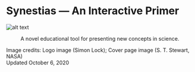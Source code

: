 # Synestias — An Interactive Primer

![alt text](./Figures/FigureSynestia3.png "Synestia cartoon")

<center>A novel educational tool for presenting new concepts in science.</center>



<p>
<p>
<p>
Image credits: Logo image (Simon Lock); Cover page image
(S. T. Stewart, NASA)<br>
Updated October 6, 2020<p>


